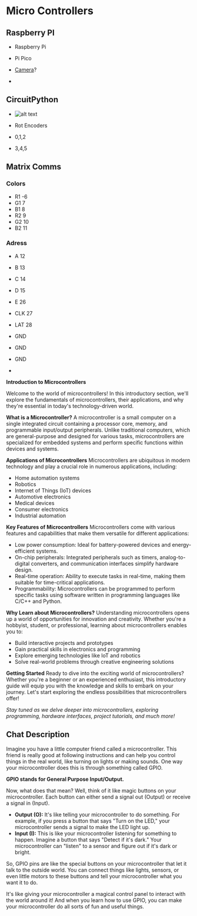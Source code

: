 
# Micro Controllers


## Raspberry PI
- Raspberry Pi
- Pi Pico

- [Camera](https://www.amazon.com/Raspberry-Camera-Module-Megapixels-Sensor/dp/B07L82XBNM/ref=sr_1_4?crid=22JZH5O0PMCGI&dib=eyJ2IjoiMSJ9.wE_fcNoA3pjNah_vO_Ta5LmknGg0Sn4KziJST-UkzFnlSB2XKVqi-UId0puflGD8ASDEB9rFQsKSKSAtS7TuPG84jrma_XJxlZJdqyjqr4LZ7r07YES0nF49pKXFwgH8Q6LlHU_wCLjCRe3GY-lG1zTuJqcchif_Wr7Y70pu29DzX8YSGzw1I2-RwAYcdeLMMtFHKwEqW_IEQue-oQS3fEn44JpO8dgzozeA3Odi8RU.V87URlkr2Opzydoxc51WFtjqQOJBN245RvyRnZMYs2A&dib_tag=se&keywords=raspberry+pi+camera&qid=1710822087&sprefix=raspberry+pi+camera%2Caps%2C145&sr=8-4)?
- 


## CircuitPython
- ![alt text](../../../docman/docs/Dev/c_micro.png)

- Rot Encoders
- 0,1,2
- 3,4,5

## Matrix Comms

### Colors
- R1 -6
- G1 7
- B1 8
- R2 9
- G2 10
- B2 11

### Adress
- A 12
- B 13
- C 14
- D 15
- E 26

- CLK 27
- LAT 28

- GND
- GND
- GND
- 

**Introduction to Microcontrollers**

Welcome to the world of microcontrollers! In this introductory section, we'll explore the fundamentals of microcontrollers, their applications, and why they're essential in today's technology-driven world.

**What is a Microcontroller?**
A microcontroller is a small computer on a single integrated circuit containing a processor core, memory, and programmable input/output peripherals. Unlike traditional computers, which are general-purpose and designed for various tasks, microcontrollers are specialized for embedded systems and perform specific functions within devices and systems.

**Applications of Microcontrollers**
Microcontrollers are ubiquitous in modern technology and play a crucial role in numerous applications, including:
- Home automation systems
- Robotics
- Internet of Things (IoT) devices
- Automotive electronics
- Medical devices
- Consumer electronics
- Industrial automation

**Key Features of Microcontrollers**
Microcontrollers come with various features and capabilities that make them versatile for different applications:
- Low power consumption: Ideal for battery-powered devices and energy-efficient systems.
- On-chip peripherals: Integrated peripherals such as timers, analog-to-digital converters, and communication interfaces simplify hardware design.
- Real-time operation: Ability to execute tasks in real-time, making them suitable for time-critical applications.
- Programmability: Microcontrollers can be programmed to perform specific tasks using software written in programming languages like C/C++ and Python.

**Why Learn about Microcontrollers?**
Understanding microcontrollers opens up a world of opportunities for innovation and creativity. Whether you're a hobbyist, student, or professional, learning about microcontrollers enables you to:
- Build interactive projects and prototypes
- Gain practical skills in electronics and programming
- Explore emerging technologies like IoT and robotics
- Solve real-world problems through creative engineering solutions

**Getting Started**
Ready to dive into the exciting world of microcontrollers? Whether you're a beginner or an experienced enthusiast, this introductory guide will equip you with the knowledge and skills to embark on your journey. Let's start exploring the endless possibilities that microcontrollers offer!

*Stay tuned as we delve deeper into microcontrollers, exploring programming, hardware interfaces, project tutorials, and much more!*


## Chat Description
Imagine you have a little computer friend called a microcontroller. This friend is really good at following instructions and can help you control things in the real world, like turning on lights or making sounds. One way your microcontroller does this is through something called GPIO.

**GPIO stands for General Purpose Input/Output.**

Now, what does that mean? Well, think of it like magic buttons on your microcontroller. Each button can either send a signal out (Output) or receive a signal in (Input).

- **Output (O):** It's like telling your microcontroller to do something. For example, if you press a button that says "Turn on the LED," your microcontroller sends a signal to make the LED light up.
- **Input (I):** This is like your microcontroller listening for something to happen. Imagine a button that says "Detect if it's dark." Your microcontroller can "listen" to a sensor and figure out if it's dark or bright.

So, GPIO pins are like the special buttons on your microcontroller that let it talk to the outside world. You can connect things like lights, sensors, or even little motors to these buttons and tell your microcontroller what you want it to do.

It's like giving your microcontroller a magical control panel to interact with the world around it! And when you learn how to use GPIO, you can make your microcontroller do all sorts of fun and useful things.
